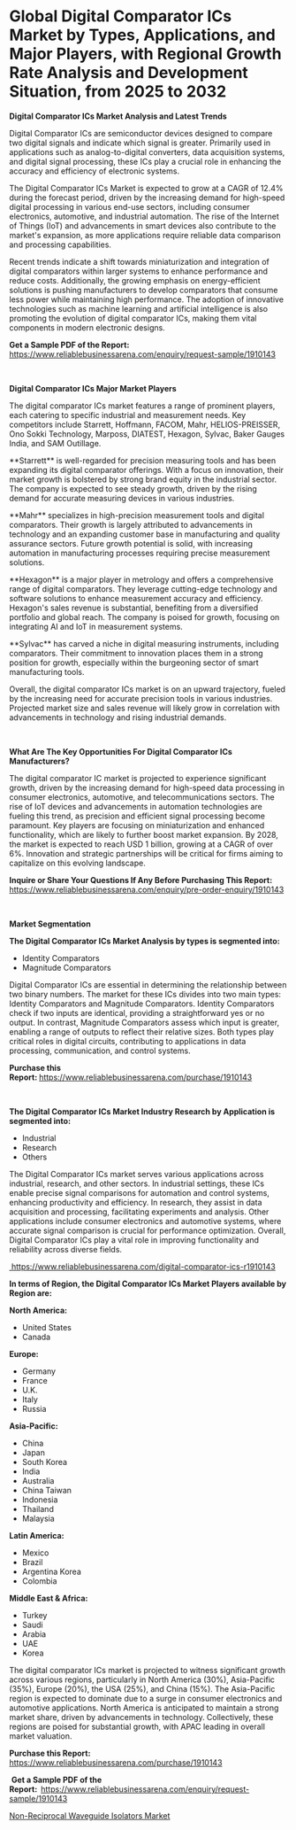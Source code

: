 <p><h1>Global Digital Comparator ICs Market by Types, Applications, and Major Players, with Regional Growth Rate Analysis and Development Situation, from 2025 to 2032</h1></p><p><strong>Digital Comparator ICs Market Analysis and Latest Trends</strong></p>
<p><p>Digital Comparator ICs are semiconductor devices designed to compare two digital signals and indicate which signal is greater. Primarily used in applications such as analog-to-digital converters, data acquisition systems, and digital signal processing, these ICs play a crucial role in enhancing the accuracy and efficiency of electronic systems. </p><p>The Digital Comparator ICs Market is expected to grow at a CAGR of 12.4% during the forecast period, driven by the increasing demand for high-speed digital processing in various end-use sectors, including consumer electronics, automotive, and industrial automation. The rise of the Internet of Things (IoT) and advancements in smart devices also contribute to the market's expansion, as more applications require reliable data comparison and processing capabilities.</p><p>Recent trends indicate a shift towards miniaturization and integration of digital comparators within larger systems to enhance performance and reduce costs. Additionally, the growing emphasis on energy-efficient solutions is pushing manufacturers to develop comparators that consume less power while maintaining high performance. The adoption of innovative technologies such as machine learning and artificial intelligence is also promoting the evolution of digital comparator ICs, making them vital components in modern electronic designs.</p></p>
<p><strong>Get a Sample PDF of the Report:&nbsp;</strong> <a href="https://www.reliablebusinessarena.com/enquiry/request-sample/1910143?utm_campaign=2531&utm_medium=2&utm_source=Github&utm_content=ia&utm_term=07042025&utm_id=digital-comparator-ics">https://www.reliablebusinessarena.com/enquiry/request-sample/1910143</a></p>
<p>&nbsp;</p>
<p><strong>Digital Comparator ICs Major Market Players</strong></p>
<p><p>The digital comparator ICs market features a range of prominent players, each catering to specific industrial and measurement needs. Key competitors include Starrett, Hoffmann, FACOM, Mahr, HELIOS-PREISSER, Ono Sokki Technology, Marposs, DIATEST, Hexagon, Sylvac, Baker Gauges India, and SAM Outillage.</p><p>**Starrett** is well-regarded for precision measuring tools and has been expanding its digital comparator offerings. With a focus on innovation, their market growth is bolstered by strong brand equity in the industrial sector. The company is expected to see steady growth, driven by the rising demand for accurate measuring devices in various industries.</p><p>**Mahr** specializes in high-precision measurement tools and digital comparators. Their growth is largely attributed to advancements in technology and an expanding customer base in manufacturing and quality assurance sectors. Future growth potential is solid, with increasing automation in manufacturing processes requiring precise measurement solutions.</p><p>**Hexagon** is a major player in metrology and offers a comprehensive range of digital comparators. They leverage cutting-edge technology and software solutions to enhance measurement accuracy and efficiency. Hexagon's sales revenue is substantial, benefiting from a diversified portfolio and global reach. The company is poised for growth, focusing on integrating AI and IoT in measurement systems.</p><p>**Sylvac** has carved a niche in digital measuring instruments, including comparators. Their commitment to innovation places them in a strong position for growth, especially within the burgeoning sector of smart manufacturing tools.</p><p>Overall, the digital comparator ICs market is on an upward trajectory, fueled by the increasing need for accurate precision tools in various industries. Projected market size and sales revenue will likely grow in correlation with advancements in technology and rising industrial demands.</p></p>
<p>&nbsp;</p>
<p><strong>What Are The Key Opportunities For Digital Comparator ICs Manufacturers?</strong></p>
<p><p>The digital comparator IC market is projected to experience significant growth, driven by the increasing demand for high-speed data processing in consumer electronics, automotive, and telecommunications sectors. The rise of IoT devices and advancements in automation technologies are fueling this trend, as precision and efficient signal processing become paramount. Key players are focusing on miniaturization and enhanced functionality, which are likely to further boost market expansion. By 2028, the market is expected to reach USD 1 billion, growing at a CAGR of over 6%. Innovation and strategic partnerships will be critical for firms aiming to capitalize on this evolving landscape.</p></p>
<p><strong>Inquire or Share Your Questions If Any Before Purchasing This Report:</strong> <a href="https://www.reliablebusinessarena.com/enquiry/pre-order-enquiry/1910143?utm_campaign=2531&utm_medium=2&utm_source=Github&utm_content=ia&utm_term=07042025&utm_id=digital-comparator-ics">https://www.reliablebusinessarena.com/enquiry/pre-order-enquiry/1910143</a></p>
<p>&nbsp;</p>
<p><strong>Market Segmentation</strong></p>
<p><strong>The Digital Comparator ICs Market Analysis by types is segmented into:</strong></p>
<p><ul><li>Identity Comparators</li><li>Magnitude Comparators</li></ul></p>
<p><p>Digital Comparator ICs are essential in determining the relationship between two binary numbers. The market for these ICs divides into two main types: Identity Comparators and Magnitude Comparators. Identity Comparators check if two inputs are identical, providing a straightforward yes or no output. In contrast, Magnitude Comparators assess which input is greater, enabling a range of outputs to reflect their relative sizes. Both types play critical roles in digital circuits, contributing to applications in data processing, communication, and control systems.</p></p>
<p><strong>Purchase this Report:&nbsp;</strong><a href="https://www.reliablebusinessarena.com/purchase/1910143?utm_campaign=2531&utm_medium=2&utm_source=Github&utm_content=ia&utm_term=07042025&utm_id=digital-comparator-ics">https://www.reliablebusinessarena.com/purchase/1910143</a></p>
<p>&nbsp;</p>
<p><strong>The Digital Comparator ICs Market Industry Research by Application is segmented into:</strong></p>
<p><ul><li>Industrial</li><li>Research</li><li>Others</li></ul></p>
<p><p>The Digital Comparator ICs market serves various applications across industrial, research, and other sectors. In industrial settings, these ICs enable precise signal comparisons for automation and control systems, enhancing productivity and efficiency. In research, they assist in data acquisition and processing, facilitating experiments and analysis. Other applications include consumer electronics and automotive systems, where accurate signal comparison is crucial for performance optimization. Overall, Digital Comparator ICs play a vital role in improving functionality and reliability across diverse fields.</p></p>
<p><a href="https://www.reliablebusinessarena.com/digital-comparator-ics-r1910143?utm_campaign=2531&utm_medium=2&utm_source=Github&utm_content=ia&utm_term=07042025&utm_id=digital-comparator-ics">&nbsp;https://www.reliablebusinessarena.com/digital-comparator-ics-r1910143</a></p>
<p><strong>In terms of Region, the Digital Comparator ICs Market Players available by Region are:</strong></p>
<p>
    <p> <strong> North America: </strong>
        <ul>
            <li>United States</li>
            <li>Canada</li>
        </ul>
        </p> 
    <p> <strong> Europe: </strong>
        <ul>
            <li>Germany</li>
            <li>France</li>
            <li>U.K.</li>
            <li>Italy</li>
            <li>Russia</li>
        </ul>
        </p> 
    <p> <strong> Asia-Pacific: </strong>
        <ul>
            <li>China</li>
            <li>Japan</li>
            <li>South Korea</li>
            <li>India</li>
            <li>Australia</li>
            <li>China Taiwan</li>
            <li>Indonesia</li>
            <li>Thailand</li>
            <li>Malaysia</li>
        </ul>
        </p> 
    <p> <strong> Latin America: </strong>
        <ul>
            <li>Mexico</li>
            <li>Brazil</li>
            <li>Argentina Korea</li>
            <li>Colombia</li>
        </ul>
        </p> 
    <p> <strong> Middle East & Africa: </strong>
        <ul>
            <li>Turkey</li>
            <li>Saudi</li>
            <li>Arabia</li>
            <li>UAE</li>
            <li>Korea</li>
        </ul>
    </p>
    </p>
<p><p>The digital comparator ICs market is projected to witness significant growth across various regions, particularly in North America (30%), Asia-Pacific (35%), Europe (20%), the USA (25%), and China (15%). The Asia-Pacific region is expected to dominate due to a surge in consumer electronics and automotive applications. North America is anticipated to maintain a strong market share, driven by advancements in technology. Collectively, these regions are poised for substantial growth, with APAC leading in overall market valuation.</p></p>
<p><strong>Purchase this Report: </strong><a href="https://www.reliablebusinessarena.com/purchase/1910143?utm_campaign=2531&utm_medium=2&utm_source=Github&utm_content=ia&utm_term=07042025&utm_id=digital-comparator-ics">https://www.reliablebusinessarena.com/purchase/1910143</a></p>
<p>&nbsp;<strong>Get a Sample PDF of the Report:&nbsp;&nbsp;</strong><a href="https://www.reliablebusinessarena.com/enquiry/request-sample/1910143?utm_campaign=2531&utm_medium=2&utm_source=Github&utm_content=ia&utm_term=07042025&utm_id=digital-comparator-ics">https://www.reliablebusinessarena.com/enquiry/request-sample/1910143</a></p>
<p><strong></strong></p>
<p><p><a href="https://github.com/vjorelaclliv/Market-Research-Report-List-1/blob/main/non-reciprocal-waveguide-isolators-market.md?utm_campaign=2531&utm_medium=2&utm_source=Github&utm_content=ia&utm_term=07042025&utm_id=digital-comparator-ics">Non-Reciprocal Waveguide Isolators Market</a></p></p>